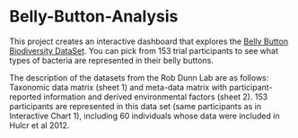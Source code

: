 # Belly-Button-Analysis

This project creates an interactive dashboard that explores the [Belly Button Biodiversity DataSet](http://robdunnlab.com/projects/belly-button-biodiversity/).  You can pick from 153 trial participants to see what types of bacteria are represented in their belly buttons.

The description of the datasets from the Rob Dunn Lab are as follows: Taxonomic data matrix (sheet 1) and meta-data matrix with participant-reported information and derived environmental factors (sheet 2). 153 participants are represented in this data set (same participants as in Interactive Chart 1), including 60 individuals whose data were included in Hulcr et al 2012.
